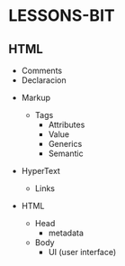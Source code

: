 # LESSONS-BIT
## HTML
- Comments
- Declaracion

* Markup
    * Tags
        - Attributes
        - Value
        - Generics
        - Semantic
* HyperText
    - Links

* HTML
    * Head
        - metadata
    * Body
        - UI (user interface)
